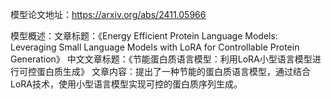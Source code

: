 模型论文地址：https://arxiv.org/abs/2411.05966

模型概述：文章标题：《Energy Efficient Protein Language Models: Leveraging Small Language Models with LoRA for Controllable Protein Generation》
中文文章标题：《节能蛋白质语言模型：利用LoRA小型语言模型进行可控蛋白质生成》
文章内容：提出了一种节能的蛋白质语言模型，通过结合LoRA技术，使用小型语言模型实现可控的蛋白质序列生成。
